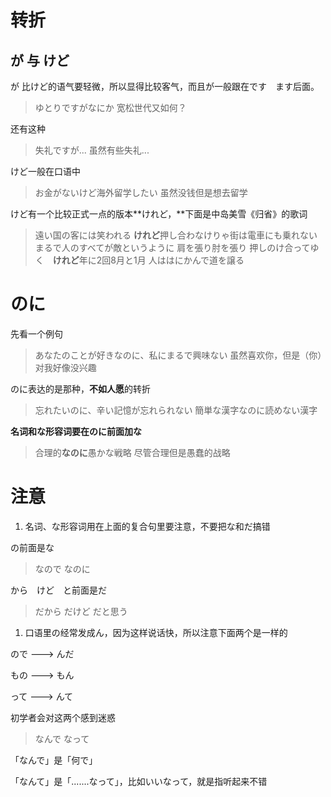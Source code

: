 # 转折

## が 与 けど

が 比けど的语气要轻微，所以显得比较客气，而且が一般跟在です　ます后面。

> ゆとりですがなにか
> 宽松世代又如何？

还有这种

> 失礼ですが...
> 虽然有些失礼...

けど一般在口语中

> お金がないけど海外留学したい
> 虽然没钱但是想去留学

けど有一个比较正式一点的版本**けれど，**下面是中岛美雪《归省》的歌词

> 遠い国の客には笑われる **けれど**押し合わなけりゃ街は電車にも乗れない まるで人のすべてが敵というように 肩を張り肘を張り 押しのけ合ってゆく　**けれど**年に2回8月と1月 人ははにかんで道を譲る

# のに

先看一个例句

> あなたのことが好きなのに、私にまるで興味ない
> 虽然喜欢你，但是（你）对我好像没兴趣

のに表达的是那种，**不如人愿**的转折

> 忘れたいのに、辛い記憶が忘れられない
> 簡単な漢字なのに読めない漢字

**名词和な形容词要在のに前面加な**

> 合理的**なのに**愚かな戦略
> 尽管合理但是愚蠢的战略

# 注意

1. 名词、な形容词用在上面的复合句里要注意，不要把な和だ搞错

の前面是な

> なので
> なのに

から　けど　と前面是だ

> だから
> だけど
> だと思う

1. 口语里の经常发成ん，因为这样说话快，所以注意下面两个是一样的

ので  ---&gt;  んだ

もの  ---&gt; もん

って  ---&gt;  んて

初学者会对这两个感到迷惑

> なんで
> なって

「なんで」是「何で」

「なんて」是「.......なって」，比如いいなって，就是指听起来不错


